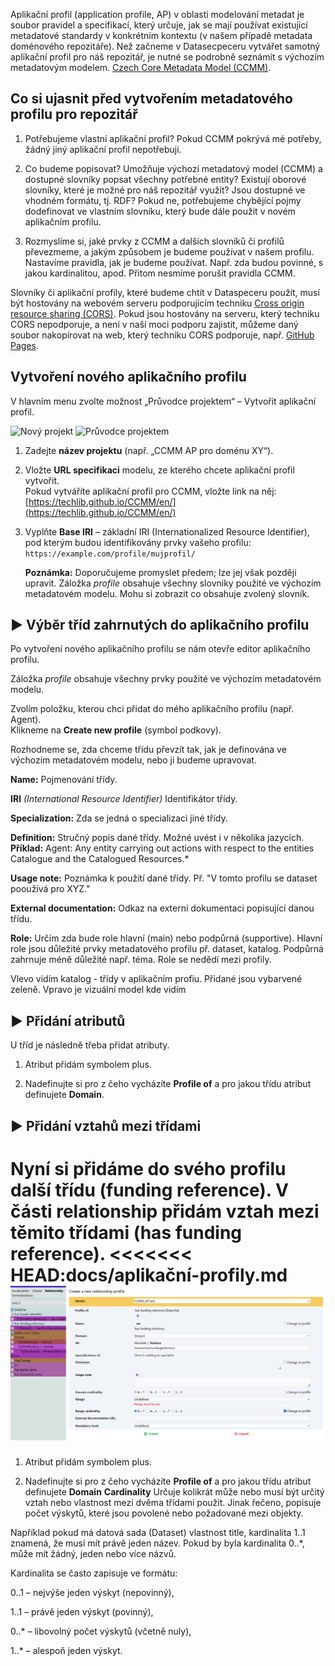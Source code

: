 
Aplikační profil (application profile, AP) v oblasti modelování metadat je soubor pravidel a specifikací, který určuje, jak se mají používat existující metadatové standardy v konkrétním kontextu (v našem případě metadata doménového repozitáře).
Než začneme v Datasecpeceru vytvářet samotný aplikační profil pro náš repozitář, je nutné se podrobně seznámit s výchozím metadatovým modelem. [Czech Core Metadata Model (CCMM)](https://techlib.github.io/CCMM/en/).


## Co si ujasnit před vytvořením metadatového profilu pro repozitář
1. Potřebujeme vlastní aplikační profil? Pokud CCMM pokrývá mé potřeby, žádný jiný aplikační profil nepotřebuji.

2. Co budeme popisovat? Umožňuje výchozí metadatový model (CCMM) a dostupné slovníky popsat všechny potřebné entity? Existují oborové slovníky, které je možné pro náš repozitář využít? Jsou dostupné ve vhodném formátu, tj. RDF? Pokud ne, potřebujeme chybějící pojmy dodefinovat ve vlastním slovníku, který bude dále použit v novém aplikačním profilu.

3. Rozmyslíme si, jaké prvky z CCMM a dalších slovníků či profilů převezmeme, a jakým způsobem je budeme používat v našem profilu. Nastavíme pravidla, jak je budeme používat. Např. zda budou povinné, s jakou kardinalitou, apod. Přitom nesmíme porušit pravidla CCMM.

Slovníky či aplikační profily, které budeme chtít v Dataspeceru použít, musí být hostovány na webovém serveru podporujícím techniku [Cross origin resource sharing (CORS)](https://fetch.spec.whatwg.org/#http-cors-protocol).
Pokud jsou hostovány na serveru, který techniku CORS nepodporuje, a není v naší moci podporu zajistit, můžeme daný soubor nakopírovat na web, který techniku CORS podporuje, např. [GitHub Pages](https://pages.github.com).

## Vytvoření nového aplikačního profilu
V hlavním menu zvolte možnost „Průvodce projektem“ – Vytvořit aplikační profil.

![Nový projekt](../assets/images/nový_projekt.webp)
![Průvodce projektem](../assets/images/nový_ap.webp)

1. Zadejte **název projektu** (např. „CCMM AP pro doménu XY“).

2. Vložte **URL specifikaci** modelu, ze kterého chcete aplikační profil vytvořit.  
   Pokud vytváříte aplikační profil pro CCMM, vložte link na něj:  
   [https://techlib.github.io/CCMM/en/](https://techlib.github.io/CCMM/en/)

3. Vyplňte **Base IRI** – základní IRI (Internationalized Resource Identifier),  
   pod kterým budou identifikovány prvky vašeho profilu: `https://example.com/profile/mujprofil/`

   **Poznámka:** Doporučujeme promyslet předem; lze jej však později upravit.
Záložka *profile* obsahuje všechny slovniky použité ve výchozím metadatovém modelu.
Mohu si zobrazit co obsahuje zvolený slovník.




## ▶️ Výběr tříd zahrnutých do aplikačního profilu

Po vytvoření nového aplikačního profilu se nám otevře editor aplikačního profilu.

Záložka *profile* obsahuje všechny prvky použité ve výchozím metadatovém modelu.

Zvolím položku, kterou chci přidat do mého aplikačního profilu (např. Agent).  
Klikneme na **Create new profile** (symbol podkovy).

Rozhodneme se, zda chceme třídu převzít tak, jak je definována ve výchozím metadatovém modelu, nebo ji budeme upravovat.

**Name:** Pojmenování třídy.

**IRI** *(International Resource Identifier)* Identifikátor třídy.

**Specialization:** Zda se jedná o specializaci jiné třídy.

**Definition:** Stručný popis dané třídy. Možné uvést i v několika jazycích.  
**Příklad:** Agent: Any entity carrying out actions with respect to the entities Catalogue and the Catalogued Resources.*

**Usage note:** Poznámka k použití dané třídy. Př. "V tomto profilu se dataset pooužívá pro XYZ."

**External documentation:** Odkaz na externí dokumentaci popisující danou třídu.

**Role:** Určím zda bude role hlavní (main) nebo podpůrná (supportive). Hlavní role jsou důležité prvky metadatového profilu př. dataset, katalog. Podpůrná zahrnuje méně důležité např. téma. Role se nedědí mezi profily.

Vlevo vidím katalog - třídy v aplikačním profiu. Přidané jsou vybarvené zeleně. Vpravo je vizuální model kde vidím


## ▶️ Přidání atributů
U tříd je následně třeba přidat atributy.
1. Atribut přidám symbolem plus. 

2. Nadefinujte si pro z čeho vycházíte **Profile of** a pro jakou třídu atribut definujete **Domain**.


## ▶️ Přidání vztahů mezi třídami
Nyní si přidáme do svého profilu další třídu (funding reference).
V části relationship přidám vztah mezi těmito třídami (has funding reference).
<<<<<<< HEAD:docs/aplikační-profily.md
![Relationship](assets/images/relationship_profile.webp)
=======

1. Atribut přidám symbolem plus.

2. Nadefinujte si pro z čeho vycházíte **Profile of** a pro jakou třídu atribut definujete **Domain**
**Cardinality**
Určuje kolikrát může nebo musí být určitý vztah nebo vlastnost mezi dvěma třídami použit. Jinak řečeno, popisuje počet výskytů, které jsou povolené nebo požadované mezi objekty.

Například pokud má datová sada (Dataset) vlastnost title, kardinalita 1..1 znamená, že musí mít právě jeden název. Pokud by byla kardinalita 0..*, může mít žádný, jeden nebo více názvů.

Kardinalita se často zapisuje ve formátu:

0..1 – nejvýše jeden výskyt (nepovinný),

1..1 – právě jeden výskyt (povinný),

0..* – libovolný počet výskytů (včetně nuly),

1..* – alespoň jeden výskyt.



